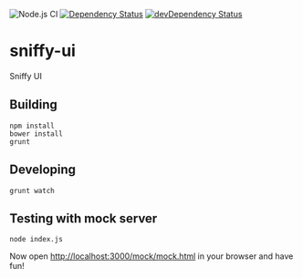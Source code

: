 ![Node.js CI](https://github.com/sniffy/sniffy-ui/workflows/Node.js%20CI/badge.svg)
[![Dependency Status](https://david-dm.org/sniffy/sniffy-ui.svg)](https://david-dm.org/sniffy/sniffy-ui)
[![devDependency Status](https://david-dm.org/sniffy/sniffy-ui/dev-status.svg)](https://david-dm.org/sniffy/sniffy-ui#info=devDependencies)

# sniffy-ui
Sniffy UI 

## Building

```
npm install
bower install
grunt
```

## Developing

```
grunt watch
```

## Testing with mock server

```
node index.js
```

Now open [http://localhost:3000/mock/mock.html](http://localhost:3000/mock/mock.html) in your browser and have fun!